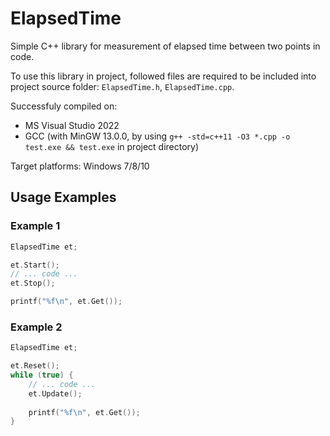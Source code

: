 # ElapsedTime
Simple C++ library for measurement of elapsed time between two points in code.

To use this library in project, followed files are required to be included into project source folder: `ElapsedTime.h`, `ElapsedTime.cpp`.

Successfuly compiled on:
- MS Visual Studio 2022
- GCC (with MinGW 13.0.0, by using `g++ -std=c++11 -O3 *.cpp -o test.exe && test.exe` in project directory)

Target platforms: Windows 7/8/10

## Usage Examples

### Example 1
```c++
ElapsedTime et;

et.Start();
// ... code ...
et.Stop();

printf("%f\n", et.Get());
```

### Example 2
```c++
ElapsedTime et;

et.Reset();
while (true) {
    // ... code ...
    et.Update();
    
    printf("%f\n", et.Get());
}
```

